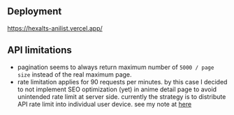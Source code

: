 ## Deployment

https://hexalts-anilist.vercel.app/

## API limitations

- pagination seems to always return maximum number of `5000 / page size` instead of the real maximum page.
- rate limitation applies for 90 requests per minutes. by this case I decided to not implement SEO optimization (yet) in anime detail page to avoid unintended rate limit at server side. currently the strategy is to distribute API rate limit into individual user device. see my note at [here](https://github.com/azharizkita/hexalts-anilist/blob/76595dbc91202bc65fb6dbb15cddf7582c5b3399/src/pages/anime/%5Banime_id%5D.tsx#L209)
